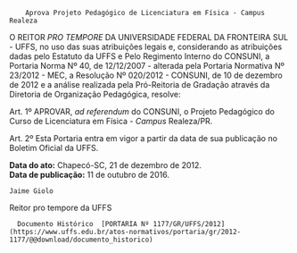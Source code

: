         Aprova Projeto Pedagógico de Licenciatura em Física - Campus Realeza  

O REITOR *PRO TEMPORE* DA UNIVERSIDADE FEDERAL DA FRONTEIRA SUL - UFFS, no uso das suas atribuições legais e, considerando as atribuições dadas pelo Estatuto da UFFS e Pelo Regimento Interno do CONSUNI, a Portaria Norma Nº 40, de 12/12/2007 - alterada pela Portaria Normativa Nº 23/2012 - MEC, a Resolução Nº 020/2012 - CONSUNI, de 10 de dezembro de 2012 e a análise realizada pela Pró-Reitoria de Gradação através da Diretoria de Organização Pedagógica, resolve:

 Art. 1º APROVAR, *ad referendum* do CONSUNI, o Projeto Pedagógico do Curso de Licenciatura em Física - *Campus* Realeza/PR.

 Art. 2º Esta Portaria entra em vigor a partir da data de sua publicação no Boletim Oficial da UFFS.

  

   **Data do ato:** Chapecó-SC, 21 de dezembro de 2012.   
 **Data de publicação:**  11 de outubro de 2016. 

    Jaime Giolo   
 Reitor pro tempore da UFFS 

      Documento Histórico  [PORTARIA Nº 1177/GR/UFFS/2012](https://www.uffs.edu.br/atos-normativos/portaria/gr/2012-1177/@@download/documento_historico)     
      